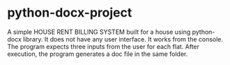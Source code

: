 # python-docx-project

A simple HOUSE RENT BILLING SYSTEM built for a house using python-docx library. It does not have any user interface. It works from the console. The program expects three inputs from the user for each flat. After execution, the program generates a doc file in the same folder. 
